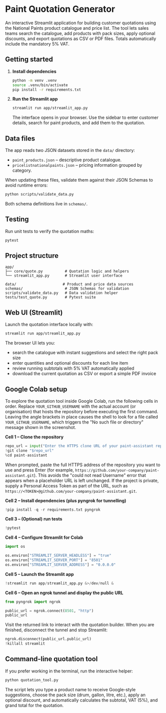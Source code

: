 # Paint Quotation Generator

An interactive Streamlit application for building customer quotations using the National Paints product catalogue and price list. The tool lets sales teams search the catalogue, add products with pack sizes, apply optional discounts, and export quotations as CSV or PDF files. Totals automatically include the mandatory 5% VAT.

## Getting started

1. **Install dependencies**
   ```bash
   python -m venv .venv
   source .venv/bin/activate
   pip install -r requirements.txt
   ```

2. **Run the Streamlit app**
   ```bash
   streamlit run app/streamlit_app.py
   ```
   The interface opens in your browser. Use the sidebar to enter customer details, search for paint products, and add them to the quotation.

## Data files

The app reads two JSON datasets stored in the `data/` directory:

- `paint_products.json` – descriptive product catalogue.
- `pricelistnationalpaints.json` – pricing information grouped by category.

When updating these files, validate them against their JSON Schemas to avoid runtime errors:

```bash
python scripts/validate_data.py
```

Both schema definitions live in `schemas/`.

## Testing

Run unit tests to verify the quotation maths:

```bash
pytest
```

## Project structure

```
app/
├── core/quote.py          # Quotation logic and helpers
└── streamlit_app.py       # Streamlit user interface

data/                     # Product and price data sources
schemas/                   # JSON Schemas for validation
scripts/validate_data.py   # Data validation helper
tests/test_quote.py        # Pytest suite
```

## Web UI (Streamlit)

Launch the quotation interface locally with:

```bash
streamlit run app/streamlit_app.py
```

The browser UI lets you:

- search the catalogue with instant suggestions and select the right pack size
- enter quantities and optional discounts for each line item
- review running subtotals with 5% VAT automatically applied
- download the current quotation as CSV or export a simple PDF invoice

## Google Colab setup

To explore the quotation tool inside Google Colab, run the following cells in
order. Replace `YOUR_GITHUB_USERNAME` with the actual account (or organisation)
that hosts the repository before executing the first command. Leaving the angle
brackets in place causes the shell to look for a file called
`YOUR_GITHUB_USERNAME`, which triggers the "No such file or directory"
message shown in the screenshot.

**Cell 1 – Clone the repository**

```python
repo_url = input("Enter the HTTPS clone URL of your paint-assistant repository: ").strip()
!git clone "$repo_url"
%cd paint-assistant
```

When prompted, paste the full HTTPS address of the repository you want to use
and press Enter (for example,
`https://github.com/your-company/paint-assistant.git`). This avoids the
"could not read Username" error that appears when a placeholder URL is left
unchanged. If the project is private, supply a Personal Access Token as part of
the URL, such as `https://<TOKEN>@github.com/your-company/paint-assistant.git`.

**Cell 2 – Install dependencies (plus pyngrok for tunnelling)**

```python
!pip install -q -r requirements.txt pyngrok
```

**Cell 3 – (Optional) run tests**

```python
!pytest
```

**Cell 4 – Configure Streamlit for Colab**

```python
import os

os.environ["STREAMLIT_SERVER_HEADLESS"] = "true"
os.environ["STREAMLIT_SERVER_PORT"] = "8501"
os.environ["STREAMLIT_SERVER_ADDRESS"] = "0.0.0.0"
```

**Cell 5 – Launch the Streamlit app**

```python
!streamlit run app/streamlit_app.py &>/dev/null &
```

**Cell 6 – Open an ngrok tunnel and display the public URL**

```python
from pyngrok import ngrok

public_url = ngrok.connect(8501, "http")
public_url
```

Visit the returned link to interact with the quotation builder. When you are
finished, disconnect the tunnel and stop Streamlit:

```python
ngrok.disconnect(public_url.public_url)
!killall streamlit
```

## Command-line quotation tool

If you prefer working in the terminal, run the interactive helper:

```bash
python quotation_tool.py
```

The script lets you type a product name to receive Google-style suggestions,
choose the pack size (drum, gallon, litre, etc.), apply an optional discount,
and automatically calculates the subtotal, VAT (5%), and grand total for the
quotation.
